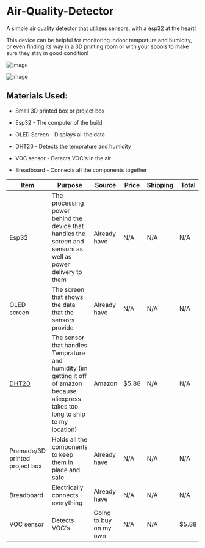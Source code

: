 # Air-Quality-Detector
A simple air quality detector that utilizes sensors, with a esp32 at the heart!

This device can be helpful for monitoring indoor temprature and humidity, or even finding its way in a 3D printing room or with your spools to make sure they stay in good condition!

![image](https://github.com/user-attachments/assets/7ca408fc-73b6-48b4-8d8e-a9eed1050690)

![image](https://github.com/user-attachments/assets/c2841aa8-c9da-47ab-a693-46158e231bd0)


## Materials Used:

* Small 3D printed box or project box

* Esp32 - The computer of the build

* OLED Screen - Displays all the data

* DHT20 - Detects the temprature and humidity

* VOC sensor - Detects VOC's in the air

* Breadboard - Connects all the components together

|     Item      |                                                        Purpose                                                               |     Source    |     Price     |    Shipping    |         Total         |
| ------------- | ---------------------------------------------------------------------------------------------------------------------------- | ------------- | ------------- | -------------- | --------------------- |
|Esp32          |The processing power behind the device that handles the screen and sensors as well as power delivery to them                  |Already have   |     N/A       |    N/A         |       N/A             |
|OLED screen    |The screen that shows the data that the sensors provide                                                                       |Already have   |     N/A       |    N/A         |       N/A             |
|[DHT20](https://www.amazon.com/Temperature-Humidity-Sensor-Digital-Replaces/dp/B0F21T53BZ) |The sensor that handles Temprature and humidity (im getting it off of amazon because aliexpress takes too long to ship to my location)   |Amazon         |     $5.88     |    N/A         |       N/A             |
|Premade/3D printed project box| Holds all the components to keep them in place and safe                                                       |Already have   |     N/A       |    N/A         |       N/A             |
|Breadboard     | Electrically connects everything                                                                                             |Already have   |     N/A       |    N/A         |       N/A             |
|VOC sensor     |Detects VOC's                                                                                                                 |Going to buy on my own|   N/A  |    N/A         |       $5.88           |
